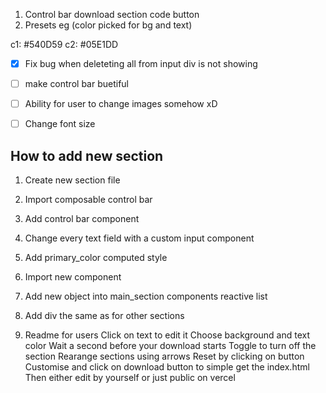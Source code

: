 1. Control bar download section code button 
2. Presets eg (color picked for bg and text)

c1: #540D59
c2: #05E1DD

- [x] Fix bug when deleteting all from input div is not showing 
- [ ] make control bar buetiful
- [ ] Ability for user to change images somehow xD
- [ ] Change font size



## How to add new section 

1. Create new section file
2. Import composable control bar
3. Add control bar component
4. Change every text field with a custom input component
5. Add primary_color computed style 
5. Import new component
6. Add new object into main_section components reactive list
7. Add div the same as for other sections


1. Readme for users
Click on text to edit it
Choose background and text color
Wait a second before your download starts
Toggle to turn off the section 
Rearange sections using arrows
Reset by clicking on button
Customise and click on download button to simple get the index.html 
Then either edit by yourself or just public on vercel